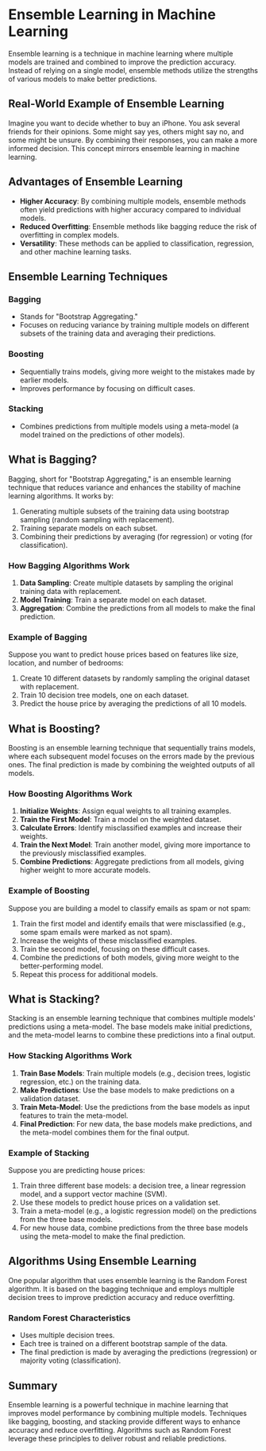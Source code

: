 

# Ensemble Learning in Machine Learning

Ensemble learning is a technique in machine learning where multiple models are trained and combined to improve the prediction accuracy. Instead of relying on a single model, ensemble methods utilize the strengths of various models to make better predictions.

## Real-World Example of Ensemble Learning

Imagine you want to decide whether to buy an iPhone. You ask several friends for their opinions. Some might say yes, others might say no, and some might be unsure. By combining their responses, you can make a more informed decision. This concept mirrors ensemble learning in machine learning.

## Advantages of Ensemble Learning

- **Higher Accuracy**: By combining multiple models, ensemble methods often yield predictions with higher accuracy compared to individual models.
- **Reduced Overfitting**: Ensemble methods like bagging reduce the risk of overfitting in complex models.
- **Versatility**: These methods can be applied to classification, regression, and other machine learning tasks.

## Ensemble Learning Techniques

### Bagging

- Stands for "Bootstrap Aggregating."
- Focuses on reducing variance by training multiple models on different subsets of the training data and averaging their predictions.

### Boosting

- Sequentially trains models, giving more weight to the mistakes made by earlier models.
- Improves performance by focusing on difficult cases.

### Stacking

- Combines predictions from multiple models using a meta-model (a model trained on the predictions of other models).

## What is Bagging?

Bagging, short for "Bootstrap Aggregating," is an ensemble learning technique that reduces variance and enhances the stability of machine learning algorithms. It works by:

1. Generating multiple subsets of the training data using bootstrap sampling (random sampling with replacement).
2. Training separate models on each subset.
3. Combining their predictions by averaging (for regression) or voting (for classification).

### How Bagging Algorithms Work

1. **Data Sampling**: Create multiple datasets by sampling the original training data with replacement.
2. **Model Training**: Train a separate model on each dataset.
3. **Aggregation**: Combine the predictions from all models to make the final prediction.

### Example of Bagging

Suppose you want to predict house prices based on features like size, location, and number of bedrooms:

1. Create 10 different datasets by randomly sampling the original dataset with replacement.
2. Train 10 decision tree models, one on each dataset.
3. Predict the house price by averaging the predictions of all 10 models.

## What is Boosting?

Boosting is an ensemble learning technique that sequentially trains models, where each subsequent model focuses on the errors made by the previous ones. The final prediction is made by combining the weighted outputs of all models.

### How Boosting Algorithms Work

1. **Initialize Weights**: Assign equal weights to all training examples.
2. **Train the First Model**: Train a model on the weighted dataset.
3. **Calculate Errors**: Identify misclassified examples and increase their weights.
4. **Train the Next Model**: Train another model, giving more importance to the previously misclassified examples.
5. **Combine Predictions**: Aggregate predictions from all models, giving higher weight to more accurate models.

### Example of Boosting

Suppose you are building a model to classify emails as spam or not spam:

1. Train the first model and identify emails that were misclassified (e.g., some spam emails were marked as not spam).
2. Increase the weights of these misclassified examples.
3. Train the second model, focusing on these difficult cases.
4. Combine the predictions of both models, giving more weight to the better-performing model.
5. Repeat this process for additional models.

## What is Stacking?

Stacking is an ensemble learning technique that combines multiple models' predictions using a meta-model. The base models make initial predictions, and the meta-model learns to combine these predictions into a final output.

### How Stacking Algorithms Work

1. **Train Base Models**: Train multiple models (e.g., decision trees, logistic regression, etc.) on the training data.
2. **Make Predictions**: Use the base models to make predictions on a validation dataset.
3. **Train Meta-Model**: Use the predictions from the base models as input features to train the meta-model.
4. **Final Prediction**: For new data, the base models make predictions, and the meta-model combines them for the final output.

### Example of Stacking

Suppose you are predicting house prices:

1. Train three different base models: a decision tree, a linear regression model, and a support vector machine (SVM).
2. Use these models to predict house prices on a validation set.
3. Train a meta-model (e.g., a logistic regression model) on the predictions from the three base models.
4. For new house data, combine predictions from the three base models using the meta-model to make the final prediction.

## Algorithms Using Ensemble Learning

One popular algorithm that uses ensemble learning is the Random Forest algorithm. It is based on the bagging technique and employs multiple decision trees to improve prediction accuracy and reduce overfitting.

### Random Forest Characteristics

- Uses multiple decision trees.
- Each tree is trained on a different bootstrap sample of the data.
- The final prediction is made by averaging the predictions (regression) or majority voting (classification).

## Summary

Ensemble learning is a powerful technique in machine learning that improves model performance by combining multiple models. Techniques like bagging, boosting, and stacking provide different ways to enhance accuracy and reduce overfitting. Algorithms such as Random Forest leverage these principles to deliver robust and reliable predictions.
